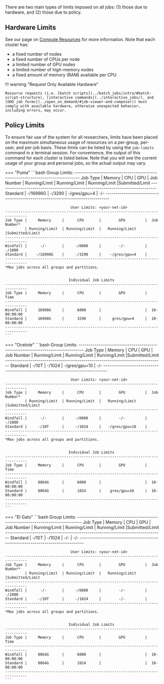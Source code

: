 There are two main types of limits imposed on all jobs: (1) those due to hardware, and (2) those due to policy.

## Hardware Limits

See our page on [Compute Resources](../../resources/compute_resources/) for more information. Note that each cluster has:

* a fixed number of nodes
* a fixed number of CPUs per node
* a limited number of GPU nodes
* a limited number of high-memory nodes
* a fixed amount of memory (RAM) available per CPU

!!! warning "Request Only Available Hardware"

    Resource requests (i.e. [batch scripts](../batch_jobs/intro/#batch-script-structure), [interactive commands](../interactive_jobs/), and [OOD job forms](../open_on_demand/#job-viewer-and-composer)) must comply with available hardware, otherwise unexpected behavior, including errors, may occur. 

## Policy Limits

To ensure fair use of the system for all researchers, limits have been placed on the maximum simultaneous usage of resources on a per-group, per-user, and per-job basis. These limits can be listed by using the ```job-limits``` command in a terminal session. For convenience, the output of this command for each cluster is listed below. Note that you will see the current usage of your group and personal jobs, so the actual output may vary.

=== "Puma"
    ```bash
                                  Group Limits: <your-group>
    --------------------------------------------------------------------------------
    Job Type |     Memory     |      CPU       |        GPU         |   Job Number
             | Running/Limit  | Running/Limit  |   Running/Limit    |Submitted/Limit
    --------------------------------------------------------------------------------
    Standard |    -/16998G    |     -/3290     |    -/gres/gpu=4    |      -/-
    --------------------------------------------------------------------------------
    
    
                                  User Limits: <your-net-id>
    --------------------------------------------------------------------------------
    Job Type |     Memory     |      CPU       |        GPU         |  Job Number*
             | Running/Limit  | Running/Limit  |   Running/Limit    |Submitted/Limit
    --------------------------------------------------------------------------------
    Windfall |      -/-       |     -/6000     |        -/-         |     -/1000
    Standard |    -/16998G    |     -/3290     |    -/gres/gpu=4    |
    --------------------------------------------------------------------------------
    *Max jobs across all groups and partitions.
    
    
                                 Individual Job Limits
    --------------------------------------------------------------------------------
    Job Type |     Memory     |      CPU       |        GPU         |      Time
    --------------------------------------------------------------------------------
    Windfall |     16998G     |      6000      |                    |  10-00:00:00
    Standard |     16998G     |      3290      |     gres/gpu=4     |  10-00:00:00
    --------------------------------------------------------------------------------
    ```

=== "Ocelote"
    ```bash
                                  Group Limits: <your-group>
    --------------------------------------------------------------------------------
    Job Type |     Memory     |      CPU       |        GPU         |   Job Number
             | Running/Limit  | Running/Limit  |   Running/Limit    |Submitted/Limit
    --------------------------------------------------------------------------------
    Standard |     -/10T      |     -/1024     |   -/gres/gpu=10    |      -/-
    --------------------------------------------------------------------------------
    

                                  User Limits: <your-net-id>
    --------------------------------------------------------------------------------
    Job Type |     Memory     |      CPU       |        GPU         |  Job Number*
             | Running/Limit  | Running/Limit  |   Running/Limit    |Submitted/Limit
    --------------------------------------------------------------------------------
    Windfall |      -/-       |     -/6000     |        -/-         |     -/1000
    Standard |     -/10T      |     -/1024     |   -/gres/gpu=10    |
    --------------------------------------------------------------------------------
    *Max jobs across all groups and partitions.
    
    
                                 Individual Job Limits
    --------------------------------------------------------------------------------
    Job Type |     Memory     |      CPU       |        GPU         |      Time
    --------------------------------------------------------------------------------
    Windfall |     8064G      |      6000      |                    |  10-00:00:00
    Standard |     8064G      |      1024      |    gres/gpu=10     |  10-00:00:00
    --------------------------------------------------------------------------------
    ```

=== "El Gato"
    ```bash
                                  Group Limits: <your-group>
    --------------------------------------------------------------------------------
    Job Type |     Memory     |      CPU       |        GPU         |   Job Number
             | Running/Limit  | Running/Limit  |   Running/Limit    |Submitted/Limit
    --------------------------------------------------------------------------------
    Standard |     -/10T      |     -/1024     |        -/-         |      -/-
    --------------------------------------------------------------------------------
    
    
                                  User Limits: <your-net-id>
    --------------------------------------------------------------------------------
    Job Type |     Memory     |      CPU       |        GPU         |  Job Number*
             | Running/Limit  | Running/Limit  |   Running/Limit    |Submitted/Limit
    --------------------------------------------------------------------------------
    Windfall |      -/-       |     -/6000     |        -/-         |     -/1000
    Standard |     -/10T      |     -/1024     |        -/-         |
    --------------------------------------------------------------------------------
    *Max jobs across all groups and partitions.
    
    
                                 Individual Job Limits
    --------------------------------------------------------------------------------
    Job Type |     Memory     |      CPU       |        GPU         |      Time
    --------------------------------------------------------------------------------
    Windfall |     8064G      |      6000      |                    |  10-00:00:00
    Standard |     8064G      |      1024      |                    |  10-00:00:00
    --------------------------------------------------------------------------------
    ```


